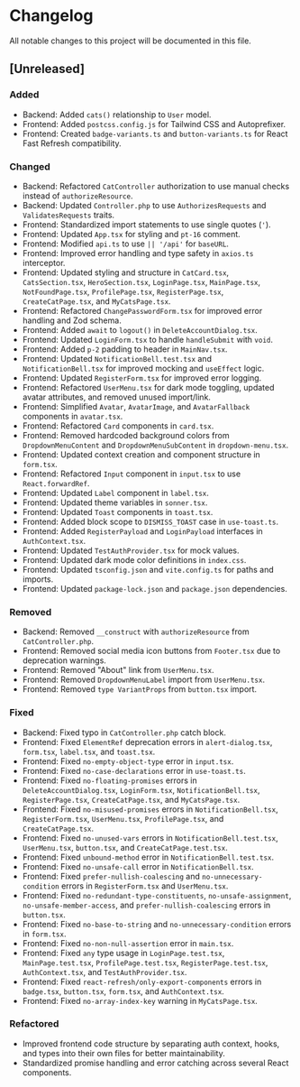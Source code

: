 # Changelog

All notable changes to this project will be documented in this file.

## [Unreleased]

### Added
- Backend: Added `cats()` relationship to `User` model.
- Frontend: Added `postcss.config.js` for Tailwind CSS and Autoprefixer.
- Frontend: Created `badge-variants.ts` and `button-variants.ts` for React Fast Refresh compatibility.

### Changed
- Backend: Refactored `CatController` authorization to use manual checks instead of `authorizeResource`.
- Backend: Updated `Controller.php` to use `AuthorizesRequests` and `ValidatesRequests` traits.
- Frontend: Standardized import statements to use single quotes (`'`).
- Frontend: Updated `App.tsx` for styling and `pt-16` comment.
- Frontend: Modified `api.ts` to use `|| '/api'` for `baseURL`.
- Frontend: Improved error handling and type safety in `axios.ts` interceptor.
- Frontend: Updated styling and structure in `CatCard.tsx`, `CatsSection.tsx`, `HeroSection.tsx`, `LoginPage.tsx`, `MainPage.tsx`, `NotFoundPage.tsx`, `ProfilePage.tsx`, `RegisterPage.tsx`, `CreateCatPage.tsx`, and `MyCatsPage.tsx`.
- Frontend: Refactored `ChangePasswordForm.tsx` for improved error handling and Zod schema.
- Frontend: Added `await` to `logout()` in `DeleteAccountDialog.tsx`.
- Frontend: Updated `LoginForm.tsx` to handle `handleSubmit` with `void`.
- Frontend: Added `p-2` padding to header in `MainNav.tsx`.
- Frontend: Updated `NotificationBell.test.tsx` and `NotificationBell.tsx` for improved mocking and `useEffect` logic.
- Frontend: Updated `RegisterForm.tsx` for improved error logging.
- Frontend: Refactored `UserMenu.tsx` for dark mode toggling, updated avatar attributes, and removed unused import/link.
- Frontend: Simplified `Avatar`, `AvatarImage`, and `AvatarFallback` components in `avatar.tsx`.
- Frontend: Refactored `Card` components in `card.tsx`.
- Frontend: Removed hardcoded background colors from `DropdownMenuContent` and `DropdownMenuSubContent` in `dropdown-menu.tsx`.
- Frontend: Updated context creation and component structure in `form.tsx`.
- Frontend: Refactored `Input` component in `input.tsx` to use `React.forwardRef`.
- Frontend: Updated `Label` component in `label.tsx`.
- Frontend: Updated theme variables in `sonner.tsx`.
- Frontend: Updated `Toast` components in `toast.tsx`.
- Frontend: Added block scope to `DISMISS_TOAST` case in `use-toast.ts`.
- Frontend: Added `RegisterPayload` and `LoginPayload` interfaces in `AuthContext.tsx`.
- Frontend: Updated `TestAuthProvider.tsx` for mock values.
- Frontend: Updated dark mode color definitions in `index.css`.
- Frontend: Updated `tsconfig.json` and `vite.config.ts` for paths and imports.
- Frontend: Updated `package-lock.json` and `package.json` dependencies.

### Removed
- Backend: Removed `__construct` with `authorizeResource` from `CatController.php`.
- Frontend: Removed social media icon buttons from `Footer.tsx` due to deprecation warnings.
- Frontend: Removed "About" link from `UserMenu.tsx`.
- Frontend: Removed `DropdownMenuLabel` import from `UserMenu.tsx`.
- Frontend: Removed `type VariantProps` from `button.tsx` import.

### Fixed
- Backend: Fixed typo in `CatController.php` catch block.
- Frontend: Fixed `ElementRef` deprecation errors in `alert-dialog.tsx`, `form.tsx`, `label.tsx`, and `toast.tsx`.
- Frontend: Fixed `no-empty-object-type` error in `input.tsx`.
- Frontend: Fixed `no-case-declarations` error in `use-toast.ts`.
- Frontend: Fixed `no-floating-promises` errors in `DeleteAccountDialog.tsx`, `LoginForm.tsx`, `NotificationBell.tsx`, `RegisterPage.tsx`, `CreateCatPage.tsx`, and `MyCatsPage.tsx`.
- Frontend: Fixed `no-misused-promises` errors in `NotificationBell.tsx`, `RegisterForm.tsx`, `UserMenu.tsx`, `ProfilePage.tsx`, and `CreateCatPage.tsx`.
- Frontend: Fixed `no-unused-vars` errors in `NotificationBell.test.tsx`, `UserMenu.tsx`, `button.tsx`, and `CreateCatPage.test.tsx`.
- Frontend: Fixed `unbound-method` error in `NotificationBell.test.tsx`.
- Frontend: Fixed `no-unsafe-call` error in `NotificationBell.tsx`.
- Frontend: Fixed `prefer-nullish-coalescing` and `no-unnecessary-condition` errors in `RegisterForm.tsx` and `UserMenu.tsx`.
- Frontend: Fixed `no-redundant-type-constituents`, `no-unsafe-assignment`, `no-unsafe-member-access`, and `prefer-nullish-coalescing` errors in `button.tsx`.
- Frontend: Fixed `no-base-to-string` and `no-unnecessary-condition` errors in `form.tsx`.
- Frontend: Fixed `no-non-null-assertion` error in `main.tsx`.
- Frontend: Fixed `any` type usage in `LoginPage.test.tsx`, `MainPage.test.tsx`, `ProfilePage.test.tsx`, `RegisterPage.test.tsx`, `AuthContext.tsx`, and `TestAuthProvider.tsx`.
- Frontend: Fixed `react-refresh/only-export-components` errors in `badge.tsx`, `button.tsx`, `form.tsx`, and `AuthContext.tsx`.
- Frontend: Fixed `no-array-index-key` warning in `MyCatsPage.tsx`.

### Refactored
- Improved frontend code structure by separating auth context, hooks, and types into their own files for better maintainability.
- Standardized promise handling and error catching across several React components.